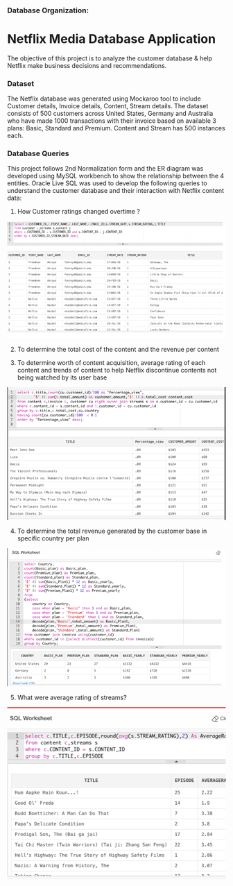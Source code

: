 ### Database Organization:
# Netflix Media Database Application 
The objective of this project is to analyze the customer database & help Netflix make business decisions and recommendations.

### Dataset

The Netflix database was generated using Mockaroo tool to include Customer details, Invoice details, Content, Stream details. The dataset consists of 500 customers across United States, Germany and Australia who have made 1000 transactions with their invoice based on available 3 plans: Basic, Standard and Premium. Content and Stream has 500 instances each.

### Database Queries

This project follows 2nd Normalization form and the ER diagram was developed using MySQL workbench to show the relationship between the 4 entities. Oracle Live SQL was used to develop the following queries to understand the customer database and their interaction with Netflix content data:

1. How Customer ratings changed overtime ? 

![Customer rating](https://github.com/Ashleshk/graduate-Database-Organization/blob/main/Queries_and_Graphs/how_customer_ratings_change_overtime.png)


2. To determine the total cost of the content and the revenue per content 


3. To determine worth of content acquisition, average rating of each content and trends of content to help Netflix discontinue contents not being watched by its user base

![Content Acquistion](https://github.com/Ashleshk/graduate-Database-Organization/blob/main/Queries_and_Graphs/content_acquisition.png)


4. To determine the total revenue generated by the customer base in specific country per plan

![revenue generated by country/plan](https://github.com/Ashleshk/graduate-Database-Organization/blob/main/Queries_and_Graphs/revenue_generated.png)

5. What were average rating of streams? 

![average rating](https://github.com/Ashleshk/graduate-Database-Organization/blob/main/Queries_and_Graphs/Average_rating_of_streams.png)